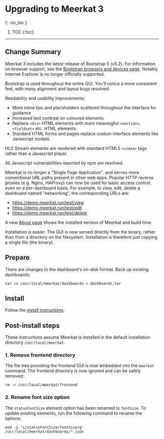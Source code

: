 # Upgrading to Meerkat 3
{: .no_toc }

1. TOC
{:toc}

---

## Change Summary

Meerkat 3 includes the latest release of Bootstrap 5 (v5.2).
For information on browser support, see the [Bootstrap browsers and devices page][bootstrap-browsers].
Notably Internet Explorer is no longer officially supported.

Bootstrap is used throughout the entire GUI.
You'll notice a more consistent feel, with many alignment and layout bugs resolved.

Readability and usability improvements:
* More inline tips and placeholders scattered throughout the interface for guidance
* Increased text contrast on coloured elements
* Replace `<div>` HTML elements with more meaningful `<section>`, `<fieldset>` etc. HTML elements.
* Standard HTML forms and pages replace custom interface elements like Javascript modals.

HLS Stream elements are rendered with standard HTML5 `<video>` tags rather than a Javascript player.

All Javascript vulnerabilities reported by npm are resolved.

Meerkat is no longer a "Single Page Application", and serves more conventional URL paths present in other web apps.
Popular HTTP reverse proxies (e.g. Nginx, HAProxy) can now be used for basic access control;
even on a per-dashboard basis.
For example, to view, edit, delete a dashboard named "networking", the corresponding URLs are:

* https://demo.meerkat.run/test/view
* https://demo.meerkat.run/test/edit
* https://demo.meerkat.run/test/delete

A new [About page][about] shows the installed version of Meerkat and build time.

Installation is easier.
The GUI is now served directly from the binary,
rather than from a directory on the filesystem.
Installation is therefore just copying a single file (the binary).

[bootstrap-browsers]: https://getbootstrap.com/docs/5.2/getting-started/browsers-devices
[about]: https://demo.meerkat.run/about

## Prepare

There are changes to the dashboard's on-disk format.
Back up existing dashboards:

	tar cv /usr/local/meerkat/dashboards > dashboards.tar

## Install

Follow the [install instructions][install].

[install]: /install

## Post-install steps

These instructions assume Meerkat is installed in the default installation directory `/usr/local/meerkat`.

### 1. Remove frontend directory

The file tree providing the frontend GUI is now embedded into the `meerkat` command.
The frontend directory is now ignored and can be safely removed:

	rm -r /usr/local/meerkat/frontend

### 2. Rename font size option

The `statusFontSize` element option has been renamed to `fontSize`.
To update existing elements, run the following command to rename the options:

	sed -i 's/statusFontSize/fontSize/g' /usr/local/meerkat/dashboards/*.json
